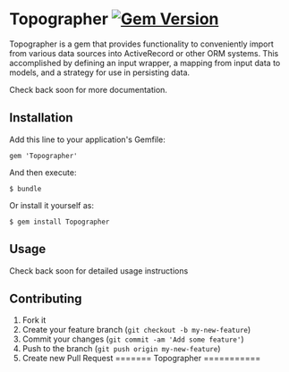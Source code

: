 # Topographer [![Gem Version](https://badge.fury.io/rb/topographer.png)](http://badge.fury.io/rb/topographer)

Topographer is a gem that provides functionality to conveniently import from various data sources into
ActiveRecord or other ORM systems.  This accomplished by defining an input wrapper, a mapping from input data to
 models, and a strategy for use in persisting data.

 Check back soon for more documentation.


## Installation

Add this line to your application's Gemfile:

    gem 'Topographer'

And then execute:

    $ bundle

Or install it yourself as:

    $ gem install Topographer

## Usage

Check back soon for detailed usage instructions

## Contributing

1. Fork it
2. Create your feature branch (`git checkout -b my-new-feature`)
3. Commit your changes (`git commit -am 'Add some feature'`)
4. Push to the branch (`git push origin my-new-feature`)
5. Create new Pull Request
=======
Topographer
===========

